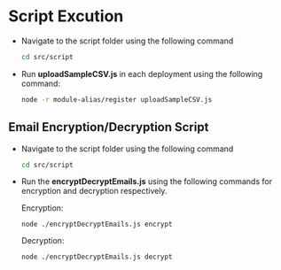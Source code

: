 # Script Excution

-   Navigate to the script folder using the following command
    ```bash
    cd src/script
    ```
-   Run **uploadSampleCSV.js** in each deployment using the following command:
    ```bash
    node -r module-alias/register uploadSampleCSV.js
    ```

## Email Encryption/Decryption Script

-   Navigate to the script folder using the following command
    ```bash
    cd src/script
    ```
-   Run the **encryptDecryptEmails.js** using the following commands for encryption and decryption respectively.

    Encryption:

    ```
    node ./encryptDecryptEmails.js encrypt
    ```

    Decryption:

    ```
    node ./encryptDecryptEmails.js decrypt
    ```
